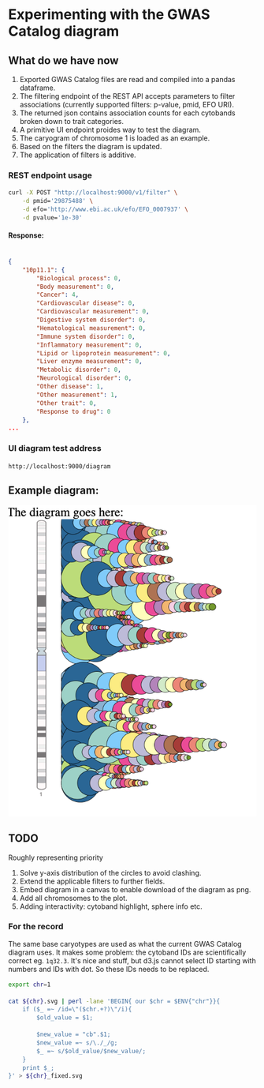 # Experimenting with the GWAS Catalog diagram

## What do we have now

1. Exported GWAS Catalog files are read and compiled into a pandas dataframe.
2. The filtering endpoint of the REST API accepts parameters to filter associations 
(currently supported filters: p-value, pmid, EFO URI).
3. The returned json contains association counts for each cytobands broken down to trait categories.
4. A primitive UI endpoint proides way to test the diagram.
5. The caryogram of chromosome 1 is loaded as an example.
6. Based on the filters the diagram is updated.
7. The application of filters is additive.

### REST endpoint usage

```bash
curl -X POST "http://localhost:9000/v1/filter" \
    -d pmid='29875488' \
    -d efo='http://www.ebi.ac.uk/efo/EFO_0007937' \
    -d pvalue='1e-30'
```

#### Response:

```json

{
    "10p11.1": {
        "Biological process": 0,
        "Body measurement": 0,
        "Cancer": 4,
        "Cardiovascular disease": 0,
        "Cardiovascular measurement": 0,
        "Digestive system disorder": 0,
        "Hematological measurement": 0,
        "Immune system disorder": 0,
        "Inflammatory measurement": 0,
        "Lipid or lipoprotein measurement": 0,
        "Liver enzyme measurement": 0,
        "Metabolic disorder": 0,
        "Neurological disorder": 0,
        "Other disease": 1,
        "Other measurement": 1,
        "Other trait": 0,
        "Response to drug": 0
    },
...
```


### UI diagram test address

`http://localhost:9000/diagram`

## Example diagram:

![First version of the diagram](screenshot_11.12.png)

## TODO

Roughly representing priority

1. Solve y-axis distribution of the circles to avoid clashing.
2. Extend the applicable filters to further fields.
3. Embed diagram in a canvas to enable download of the diagram as png.
4. Add all chromosomes to the plot.
5. Adding interactivity: cytoband highlight, sphere info etc.

### For the record

The same base caryotypes are used as what the current GWAS Catalog diagram uses. It makes some problem: the cytoband IDs are scientifically correct eg. `1q32.3`. It's nice and stuff, but d3.js cannot select ID starting with numbers and IDs with dot. So these IDs needs to be replaced. 

```bash
export chr=1

cat ${chr}.svg | perl -lane 'BEGIN{ our $chr = $ENV{"chr"}}{
    if ($_ =~ /id=\"($chr.+?)\"/i){
        $old_value = $1;

        $new_value = "cb".$1; 
        $new_value =~ s/\./_/g;
        $_ =~ s/$old_value/$new_value/;
    }
    print $_;
}' > ${chr}_fixed.svg
```

